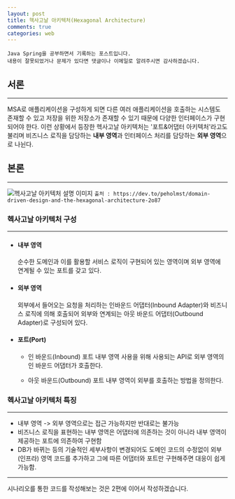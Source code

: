 ```yaml
---
layout: post
title: 헥사고날 아키텍처(Hexagonal Architecture)
comments: true
categories: web
---
```


```
Java Spring을 공부하면서 기록하는 포스트입니다.
내용이 잘못되었거나 문제가 있다면 댓글이나 이메일로 알려주시면 감사하겠습니다.
```

## 서론

---

MSA로 애플리케이션을 구성하게 되면 다른 여러 애플리케이션을 호출하는 시스템도 존재할 수 있고 저장을 위한 저장소가 존재할 수 있기 때문에 다양한 인터페이스가 구현되어야 한다.
이런 상황에서 등장한 헥사고날 아키텍처는 '포트&어댑터 아키텍처'라고도 불리며 비즈니스 로직을 담당하는 **내부 영역**과 인터페이스 처리를 담당하는 **외부 영역**으로 나뉜다.

## 본론

---

![헥사고날 아키텍처 설명 이미지](https://res.cloudinary.com/practicaldev/image/fetch/s--43uphorj--/c_limit%2Cf_auto%2Cfl_progressive%2Cq_auto%2Cw_880/https://dev-to-uploads.s3.amazonaws.com/uploads/articles/33ru7jmqzice8bfsq8of.png)
`출처 : https://dev.to/peholmst/domain-driven-design-and-the-hexagonal-architecture-2o87`

### 헥사고날 아키텍처 구성

---

- #### 내부 영역

  순수한 도메인과 이를 활용할 서비스 로직이 구현되어 있는 영역이며 외부 영역에 연계될 수 있는 포트를 갖고 있다.

- #### 외부 영역

  외부에서 들어오는 요청을 처리하는 인바운드 어댑터(Inbound Adapter)와 비즈니스 로직에 의해 호출되어 외부와 연계되는 아웃 바운드 어댑터(Outbound Adapter)로 구성되어 있다.

- #### 포트(Port)

  - 인 바운드(Inbound) 포트
    내부 영역 사용을 위해 사용되는 API로 외부 영역의 인 바운드 어댑터가 호출한다.

  - 아웃 바운드(Outbound) 포트
    내부 영역이 외부를 호출하는 방법을 정의한다.

### 헥사고날 아키텍처 특징

---

- 내부 영역 -> 외부 영역으로는 접근 가능하지만 반대로는 불가능
- 비즈니스 로직을 표현하는 내부 영역은 어댑터에 의존하는 것이 아니라 내부 영역이 제공하는 포트에 의존하여 구현함
- DB가 바뀌는 등의 기술적인 세부사항이 변경되어도 도메인 코드의 수정없이 외부(인프라) 영역 코드를 추가하고 그에 따른 어댑터와 포트만 구현해주면 대응이 쉽게 가능함.

---

시나리오를 통한 코드를 작성해보는 것은 2편에 이어서 작성하겠습니다.
